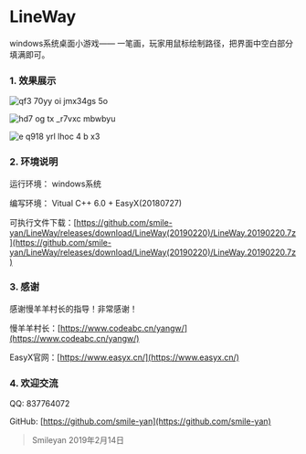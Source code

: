 # LineWay
windows系统桌面小游戏—— 一笔画，玩家用鼠标绘制路径，把界面中空白部分填满即可。

### 1. 效果展示
![qf3 70yy oi jmx34gs 5o](https://user-images.githubusercontent.com/42087739/53140154-d1bafc80-35c6-11e9-81fd-a0584a1dad1e.png)

![hd7 og tx _r7vxc mbwbyu](https://user-images.githubusercontent.com/42087739/53141012-86561d80-35c9-11e9-8ce8-f8ebd2758b6a.png)

![e q918 yrl lhoc 4 b x3](https://user-images.githubusercontent.com/42087739/53140987-72122080-35c9-11e9-8fae-2bc9c38e30aa.png)

### 2. 环境说明
运行环境： windows系统

编写环境： Vitual C++ 6.0 + EasyX(20180727)

可执行文件下载：[https://github.com/smile-yan/LineWay/releases/download/LineWay(20190220)/LineWay.20190220.7z](https://github.com/smile-yan/LineWay/releases/download/LineWay(20190220)/LineWay.20190220.7z)

### 3. 感谢
感谢慢羊羊村长的指导！非常感谢！

慢羊羊村长：[https://www.codeabc.cn/yangw/](https://www.codeabc.cn/yangw/)

EasyX官网：[https://www.easyx.cn/](https://www.easyx.cn/)

### 4. 欢迎交流
QQ: 837764072 

GitHub: [https://github.com/smile-yan](https://github.com/smile-yan)

> Smileyan 2019年2月14日
